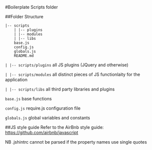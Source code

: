 #Boilerplate Scripts folder

##Folder Structure

    |-- scripts
        | |-- plugins
        | |-- modules
        | |-- libs
        base.js
        config.js
        globals.js
        README.md



`| |-- scripts/plugins` all JS plugins (JQuery and otherwise) 

`| |-- scripts/modules` all distinct pieces of JS functionlaity for the application

`| |-- scripts/libs` all third party libraries and plugins

`base.js` base functions

`config.js` require.js configuration file

`globals.js` global variables and constants

##JS style guide
Refer to the AirBnb style guide:
https://github.com/airbnb/javascript

NB .jshintrc cannot be parsed if the property names use single quotes